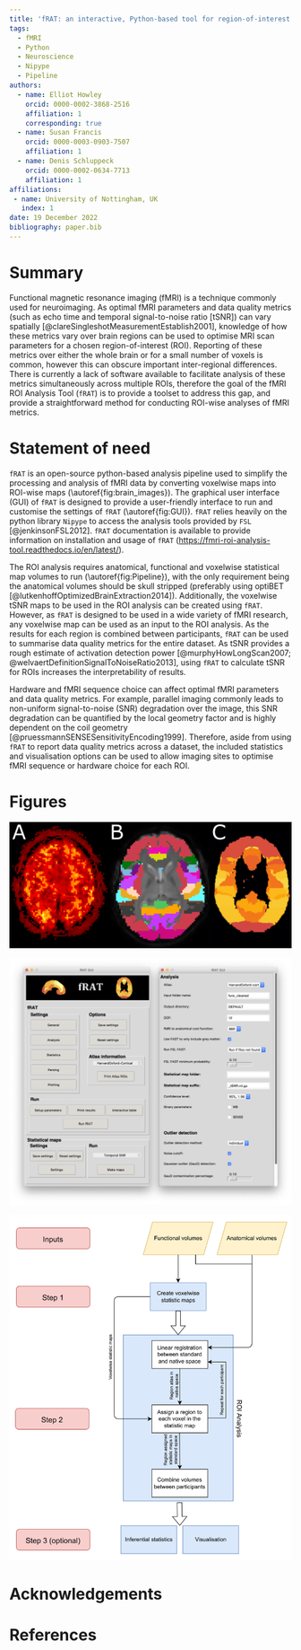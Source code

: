 ```yaml
---
title: 'fRAT: an interactive, Python-based tool for region-of-interest summaries of functional imaging data'
tags:
  - fMRI
  - Python
  - Neuroscience
  - Nipype
  - Pipeline
authors:
  - name: Elliot Howley
    orcid: 0000-0002-3868-2516
    affiliation: 1
    corresponding: true
  - name: Susan Francis
    orcid: 0000-0003-0903-7507
    affiliation: 1
  - name: Denis Schluppeck
    orcid: 0000-0002-0634-7713
    affiliation: 1
affiliations:
 - name: University of Nottingham, UK
   index: 1
date: 19 December 2022
bibliography: paper.bib
---
```


# Summary

Functional magnetic resonance imaging (fMRI) is a technique commonly used for neuroimaging. As optimal fMRI parameters and data quality metrics (such as echo time and temporal signal-to-noise ratio [tSNR]) can vary spatially [@clareSingleshotMeasurementEstablish2001], knowledge of how these metrics vary over brain regions can be used to optimise MRI scan parameters for a chosen region-of-interest (ROI). Reporting of these metrics over either the whole brain or for a small number of voxels is common, however this can obscure important inter-regional differences. There is currently a lack of software available to facilitate analysis of these metrics simultaneously across multiple ROIs, therefore the goal of the fMRI ROI Analysis Tool (`fRAT`) is to provide a toolset to address this gap, and provide a straightforward method for conducting ROI-wise analyses of fMRI metrics. 

# Statement of need

`fRAT` is an open-source python-based analysis pipeline used to simplify the processing and analysis of fMRI data by converting voxelwise maps into ROI-wise maps (\autoref{fig:brain_images}). The graphical user interface (GUI) of `fRAT` is designed to provide a user-friendly interface to run and customise the settings of `fRAT` (\autoref{fig:GUI}). `fRAT` relies heavily on the python library `Nipype` to access the analysis tools provided by `FSL` [@jenkinsonFSL2012]. `fRAT` documentation is available  to provide information on installation and usage of `fRAT` (https://fmri-roi-analysis-tool.readthedocs.io/en/latest/).

The ROI analysis requires anatomical, functional and voxelwise statistical map volumes to run (\autoref{fig:Pipeline}), with the only requirement being the anatomical volumes should be skull stripped (preferably using optiBET [@lutkenhoffOptimizedBrainExtraction2014]). Additionally, the voxelwise tSNR maps to be used in the ROI analysis can be created using `fRAT`. However, as `fRAT` is designed to be used in a wide variety of fMRI research, any voxelwise map can be used as an input to the ROI analysis. As the results for each region is combined between participants, `fRAT` can be used to summarise data quality metrics for the entire dataset. As tSNR provides a rough estimate of activation detection power [@murphyHowLongScan2007; @welvaertDefinitionSignalToNoiseRatio2013], using `fRAT` to calculate tSNR for ROIs increases the interpretability of results.

Hardware and fMRI sequence choice can affect optimal fMRI parameters and data quality metrics. For example, parallel imaging commonly leads to non-uniform signal-to-noise (SNR) degradation over the image, this SNR degradation can be quantified by the local geometry factor and is highly dependent on the coil geometry [@pruessmannSENSESensitivityEncoding1999]. Therefore, aside from using `fRAT` to report data quality metrics across a dataset, the included statistics and visualisation options can be used to allow imaging sites to optimise fMRI sequence or hardware choice for each ROI.

# Figures

![Representation of how ROI-wise maps are produced. Data from a single participant is shown here. **(A)** Voxelwise tSNR map (in native space). **(B)** Harvard-Oxford Cortical atlas regions assigned to participant (in native space). **(C)** Combination of **(A)** and **(B)** to produce final ROI-wise tSNR map (in standard space). \label{fig:brain_images}](brain_images.png)

![Example of fRAT's graphical user interface. **(Left column)** Main menu screen. **(Right column)** Analysis settings screen. \label{fig:GUI}](GUI.png)

![Flowchart showing fRAT's pipeline \label{fig:Pipeline}](process_overview.png)

# Acknowledgements

# References
